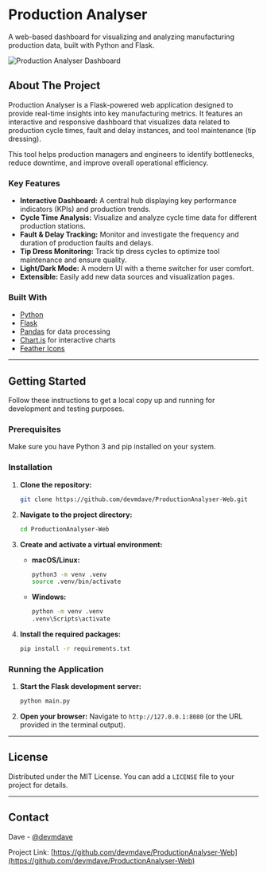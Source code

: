 # Production Analyser

A web-based dashboard for visualizing and analyzing manufacturing production data, built with Python and Flask.

![Production Analyser Dashboard](https://i.imgur.com/rG4gL4j.png) 

## About The Project

Production Analyser is a Flask-powered web application designed to provide real-time insights into key manufacturing metrics. It features an interactive and responsive dashboard that visualizes data related to production cycle times, fault and delay instances, and tool maintenance (tip dressing).

This tool helps production managers and engineers to identify bottlenecks, reduce downtime, and improve overall operational efficiency.

### Key Features

*   **Interactive Dashboard:** A central hub displaying key performance indicators (KPIs) and production trends.
*   **Cycle Time Analysis:** Visualize and analyze cycle time data for different production stations.
*   **Fault & Delay Tracking:** Monitor and investigate the frequency and duration of production faults and delays.
*   **Tip Dress Monitoring:** Track tip dress cycles to optimize tool maintenance and ensure quality.
*   **Light/Dark Mode:** A modern UI with a theme switcher for user comfort.
*   **Extensible:** Easily add new data sources and visualization pages.

### Built With

*   [Python](https://www.python.org/)
*   [Flask](https://flask.palletsprojects.com/)
*   [Pandas](https://pandas.pydata.org/) for data processing
*   [Chart.js](https://www.chartjs.org/) for interactive charts
*   [Feather Icons](https://feathericons.com/)

---

## Getting Started

Follow these instructions to get a local copy up and running for development and testing purposes.

### Prerequisites

Make sure you have Python 3 and pip installed on your system.

### Installation

1.  **Clone the repository:**
    ```sh
    git clone https://github.com/devmdave/ProductionAnalyser-Web.git
    ```

2.  **Navigate to the project directory:**
    ```sh
    cd ProductionAnalyser-Web
    ```

3.  **Create and activate a virtual environment:**
    *   **macOS/Linux:**
        ```sh
        python3 -m venv .venv
        source .venv/bin/activate
        ```
    *   **Windows:**
        ```sh
        python -m venv .venv
        .venv\Scripts\activate
        ```

4.  **Install the required packages:**
    ```sh
    pip install -r requirements.txt
    ```

### Running the Application

1.  **Start the Flask development server:**
    ```sh
    python main.py
    ```

2.  **Open your browser:**
    Navigate to `http://127.0.0.1:8080` (or the URL provided in the terminal output).

---

## License

Distributed under the MIT License. You can add a `LICENSE` file to your project for details.

---

## Contact

Dave - [@devmdave](https://github.com/devmdave)

Project Link: [https://github.com/devmdave/ProductionAnalyser-Web](https://github.com/devmdave/ProductionAnalyser-Web)
